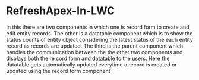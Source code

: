# RefreshApex-In-LWC

In this there are two components in which one is record form to create and edit entity records.
The other is a datatable component which is to show the status counts of entity object considering the latest status of the each entity record as records are updated.
The third is the parent component which handles the communication between the the other two components and displays both the re cord form and datatable to the users. 
Here the datatable gets automatically updated everytime a record is created or updated using the record form component
